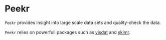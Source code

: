 # Peekr

`Peekr` provides insight into large scale data sets and quality-check the data.

`Peekr` relies on powerfull packages such as [visdat](https://github.com/ropensci/visdat) and [skimr](https://github.com/ropenscilabs/skimr).
